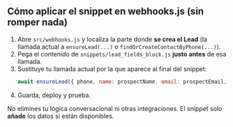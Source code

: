 Cómo aplicar el snippet en webhooks.js (sin romper nada)
-------------------------------------------------------
1) Abre `src/webhooks.js` y localiza la parte donde **se crea el Lead** (la llamada actual
   a `ensureLead(...)` o `findOrCreateContactByPhone(...)`).
2) Pega el contenido de `snippets/lead_fields_block.js` **justo antes** de esa llamada.
3) Sustituye tu llamada actual por la que aparece al final del snippet:
   ```js
   await ensureLead({ phone, name: prospectName, email: prospectEmail, projectText: projectRaw });
   ```
4) Guarda, deploy y prueba.

No elimines tu lógica conversacional ni otras integraciones. El snippet solo **añade** los datos si están disponibles.
